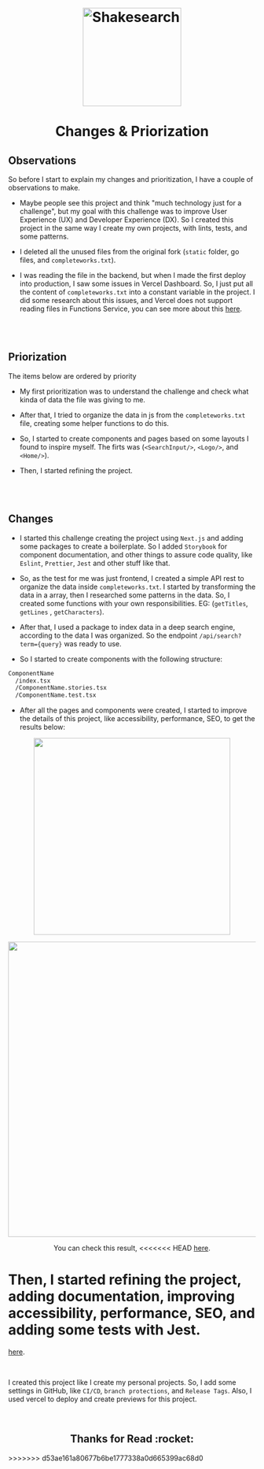 <h1 align="center">
  <br>
  <img src="https://i.imgur.com/weGyiLq.png" alt="Shakesearch" height="200" width="200">
  <br><br>
  Changes & Priorization
</h1>

## Observations

So before I start to explain my changes and prioritization, I have a couple of observations to make.

- Maybe people see this project and think "much technology just for a challenge", but my goal with this challenge was to improve User Experience (UX) and Developer Experience (DX). So I created this project in the same way I create my own projects, with lints, tests, and some patterns.

- I deleted all the unused files from the original fork (`static` folder, go files, and `completeworks.txt`).

- I was reading the file in the backend, but when I made the first deploy into production, I saw some issues in Vercel Dashboard. So, I just put all the content of `completeworks.txt` into a constant variable in the project. I did some research about this issues, and Vercel does not support reading files in Functions Service, you can see more about this <a href="https://vercel.com/support/articles/how-can-i-use-files-in-serverless-functions#next.js" target="__blank">here</a>.

<br/>
<br/>

## Priorization

The items below are ordered by priority

- My first prioritization was to understand the challenge and check what kinda of data the file was giving to me.

- After that, I tried to organize the data in js from the `completeworks.txt` file, creating some helper functions to do this.

- So, I started to create components and pages based on some layouts I found to inspire myself. The firts was (`<SearchInput/>`, `<Logo/>`, and `<Home/>`).

- Then, I started refining the project.

<br/>
<br/>

## Changes

- I started this challenge creating the project using `Next.js` and adding some packages to create a boilerplate. So I added `Storybook` for component documentation, and other things to assure code quality, like `Eslint`, `Prettier`, `Jest` and other stuff like that.

- So, as the test for me was just frontend, I created a simple API rest to organize the data inside `completeworks.txt`. I started by transforming the data in a array, then I researched some patterns in the data. So, I created some functions with your own responsibilities. EG: (`getTitles`, `getLines` , `getCharacters`).

- After that, I used a package to index data in a deep search engine, according to the data I was organized. So the endpoint `/api/search?term={query}` was ready to use.

- So I started to create components with the following structure:

```bash
ComponentName
  /index.tsx
  /ComponentName.stories.tsx
  /ComponentName.test.tsx
```

- After all the pages and components were created, I started to improve the details of this project, like accessibility, performance, SEO, to get the results below:

<p align="center">
  <img src="https://imgur.com/6FfbvUZ.jpeg" width="400">
</p>

<p align="center">
  <img src="https://imgur.com/pgRcqqp.jpeg" width="600">
</p>

<p align="center">
  You can check this result,
<<<<<<< HEAD
  <a href="https://gtmetrix.com/reports/shakesearch.vercel.app/RH8KcZ31/" target="__blank">here<a/>.
</p>

Then, I started refining the project, adding documentation, improving accessibility, performance, SEO, and adding some tests with Jest.
=======
  <a href="https://gtmetrix.com/reports/shakesearch.vercel.app/RH8KcZ31/" target="__blank">here</a>.
</p>

<br/>

I created this project like I create my personal projects. So, I add some settings in GitHub, like `CI/CD`, `branch protections`, and `Release Tags`. Also, I used vercel to deploy and create previews for this project.

<br/>

<h2 align="center">Thanks for Read :rocket:</h2>
>>>>>>> d53ae161a80677b6be1777338a0d665399ac68d0
